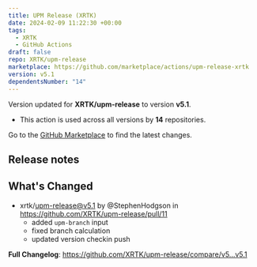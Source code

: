 ```yaml
---
title: UPM Release (XRTK)
date: 2024-02-09 11:22:30 +00:00
tags:
  - XRTK
  - GitHub Actions
draft: false
repo: XRTK/upm-release
marketplace: https://github.com/marketplace/actions/upm-release-xrtk
version: v5.1
dependentsNumber: "14"
---
```



Version updated for **XRTK/upm-release** to version **v5.1**.
- This action is used across all versions by **14** repositories.

Go to the [GitHub Marketplace](https://github.com/marketplace/actions/upm-release-xrtk) to find the latest changes.

## Release notes

## What's Changed
* xrtk/upm-release@v5.1 by @StephenHodgson in https://github.com/XRTK/upm-release/pull/11
  - added `upm-branch` input
  - fixed branch calculation
  - updated version checkin push

**Full Changelog**: https://github.com/XRTK/upm-release/compare/v5...v5.1
